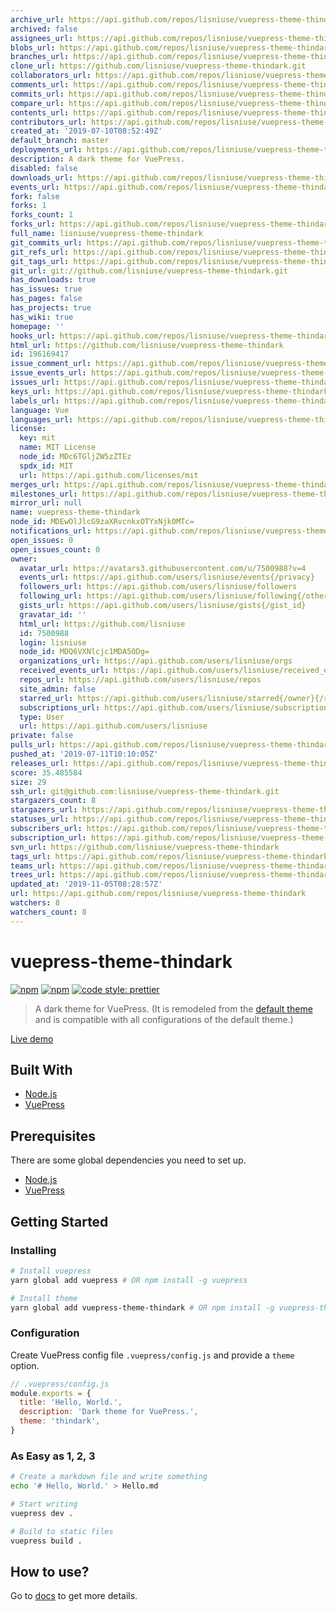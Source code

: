 ```yaml
---
archive_url: https://api.github.com/repos/lisniuse/vuepress-theme-thindark/{archive_format}{/ref}
archived: false
assignees_url: https://api.github.com/repos/lisniuse/vuepress-theme-thindark/assignees{/user}
blobs_url: https://api.github.com/repos/lisniuse/vuepress-theme-thindark/git/blobs{/sha}
branches_url: https://api.github.com/repos/lisniuse/vuepress-theme-thindark/branches{/branch}
clone_url: https://github.com/lisniuse/vuepress-theme-thindark.git
collaborators_url: https://api.github.com/repos/lisniuse/vuepress-theme-thindark/collaborators{/collaborator}
comments_url: https://api.github.com/repos/lisniuse/vuepress-theme-thindark/comments{/number}
commits_url: https://api.github.com/repos/lisniuse/vuepress-theme-thindark/commits{/sha}
compare_url: https://api.github.com/repos/lisniuse/vuepress-theme-thindark/compare/{base}...{head}
contents_url: https://api.github.com/repos/lisniuse/vuepress-theme-thindark/contents/{+path}
contributors_url: https://api.github.com/repos/lisniuse/vuepress-theme-thindark/contributors
created_at: '2019-07-10T08:52:49Z'
default_branch: master
deployments_url: https://api.github.com/repos/lisniuse/vuepress-theme-thindark/deployments
description: A dark theme for VuePress.
disabled: false
downloads_url: https://api.github.com/repos/lisniuse/vuepress-theme-thindark/downloads
events_url: https://api.github.com/repos/lisniuse/vuepress-theme-thindark/events
fork: false
forks: 1
forks_count: 1
forks_url: https://api.github.com/repos/lisniuse/vuepress-theme-thindark/forks
full_name: lisniuse/vuepress-theme-thindark
git_commits_url: https://api.github.com/repos/lisniuse/vuepress-theme-thindark/git/commits{/sha}
git_refs_url: https://api.github.com/repos/lisniuse/vuepress-theme-thindark/git/refs{/sha}
git_tags_url: https://api.github.com/repos/lisniuse/vuepress-theme-thindark/git/tags{/sha}
git_url: git://github.com/lisniuse/vuepress-theme-thindark.git
has_downloads: true
has_issues: true
has_pages: false
has_projects: true
has_wiki: true
homepage: ''
hooks_url: https://api.github.com/repos/lisniuse/vuepress-theme-thindark/hooks
html_url: https://github.com/lisniuse/vuepress-theme-thindark
id: 196169417
issue_comment_url: https://api.github.com/repos/lisniuse/vuepress-theme-thindark/issues/comments{/number}
issue_events_url: https://api.github.com/repos/lisniuse/vuepress-theme-thindark/issues/events{/number}
issues_url: https://api.github.com/repos/lisniuse/vuepress-theme-thindark/issues{/number}
keys_url: https://api.github.com/repos/lisniuse/vuepress-theme-thindark/keys{/key_id}
labels_url: https://api.github.com/repos/lisniuse/vuepress-theme-thindark/labels{/name}
language: Vue
languages_url: https://api.github.com/repos/lisniuse/vuepress-theme-thindark/languages
license:
  key: mit
  name: MIT License
  node_id: MDc6TGljZW5zZTEz
  spdx_id: MIT
  url: https://api.github.com/licenses/mit
merges_url: https://api.github.com/repos/lisniuse/vuepress-theme-thindark/merges
milestones_url: https://api.github.com/repos/lisniuse/vuepress-theme-thindark/milestones{/number}
mirror_url: null
name: vuepress-theme-thindark
node_id: MDEwOlJlcG9zaXRvcnkxOTYxNjk0MTc=
notifications_url: https://api.github.com/repos/lisniuse/vuepress-theme-thindark/notifications{?since,all,participating}
open_issues: 0
open_issues_count: 0
owner:
  avatar_url: https://avatars3.githubusercontent.com/u/7500988?v=4
  events_url: https://api.github.com/users/lisniuse/events{/privacy}
  followers_url: https://api.github.com/users/lisniuse/followers
  following_url: https://api.github.com/users/lisniuse/following{/other_user}
  gists_url: https://api.github.com/users/lisniuse/gists{/gist_id}
  gravatar_id: ''
  html_url: https://github.com/lisniuse
  id: 7500988
  login: lisniuse
  node_id: MDQ6VXNlcjc1MDA5ODg=
  organizations_url: https://api.github.com/users/lisniuse/orgs
  received_events_url: https://api.github.com/users/lisniuse/received_events
  repos_url: https://api.github.com/users/lisniuse/repos
  site_admin: false
  starred_url: https://api.github.com/users/lisniuse/starred{/owner}{/repo}
  subscriptions_url: https://api.github.com/users/lisniuse/subscriptions
  type: User
  url: https://api.github.com/users/lisniuse
private: false
pulls_url: https://api.github.com/repos/lisniuse/vuepress-theme-thindark/pulls{/number}
pushed_at: '2019-07-11T10:10:05Z'
releases_url: https://api.github.com/repos/lisniuse/vuepress-theme-thindark/releases{/id}
score: 35.485584
size: 29
ssh_url: git@github.com:lisniuse/vuepress-theme-thindark.git
stargazers_count: 8
stargazers_url: https://api.github.com/repos/lisniuse/vuepress-theme-thindark/stargazers
statuses_url: https://api.github.com/repos/lisniuse/vuepress-theme-thindark/statuses/{sha}
subscribers_url: https://api.github.com/repos/lisniuse/vuepress-theme-thindark/subscribers
subscription_url: https://api.github.com/repos/lisniuse/vuepress-theme-thindark/subscription
svn_url: https://github.com/lisniuse/vuepress-theme-thindark
tags_url: https://api.github.com/repos/lisniuse/vuepress-theme-thindark/tags
teams_url: https://api.github.com/repos/lisniuse/vuepress-theme-thindark/teams
trees_url: https://api.github.com/repos/lisniuse/vuepress-theme-thindark/git/trees{/sha}
updated_at: '2019-11-05T08:28:57Z'
url: https://api.github.com/repos/lisniuse/vuepress-theme-thindark
watchers: 8
watchers_count: 8
---
```

# vuepress-theme-thindark

[![npm](https://img.shields.io/npm/v/vuepress-theme-thindark.svg)](https://www.npmjs.com/package/vuepress-theme-thindark)
[![npm](https://img.shields.io/npm/l/vuepress-theme-thindark.svg)](https://github.com/lisniuse/vuepress-theme-thindark/blob/master/LICENSE)
[![code style: prettier](https://img.shields.io/badge/code_style-prettier-ff69b4.svg)](https://github.com/prettier/prettier)

> A dark theme for VuePress. (It is remodeled from the [default theme](https://v1.vuepress.vuejs.org/theme/default-theme-config.html) and is compatible with all configurations of the default theme.)

[Live demo](https://lisniuse.github.io/vuepress-theme-thindark-demo/)

## Built With

- [Node.js](https://nodejs.org/)
- [VuePress](https://github.com/vuejs/vuepress)

## Prerequisites

There are some global dependencies you need to set up.

- [Node.js](https://nodejs.org/)
- [VuePress](https://github.com/vuejs/vuepress)

## Getting Started

### Installing

```bash
# Install vuepress
yarn global add vuepress # OR npm install -g vuepress

# Install theme
yarn global add vuepress-theme-thindark # OR npm install -g vuepress-theme-thindark
```

### Configuration

Create VuePress config file `.vuepress/config.js` and provide a `theme` option.

```js
// .vuepress/config.js
module.exports = {
  title: 'Hello, World.',
  description: 'Dark theme for VuePress.',
  theme: 'thindark',
}
```

### As Easy as 1, 2, 3

```bash
# Create a markdown file and write something
echo '# Hello, World.' > Hello.md

# Start writing
vuepress dev .

# Build to static files
vuepress build .
```

## How to use?

Go to [docs](https://lisniuse.github.io/vuepress-theme-thindark-demo/) to get more details.
